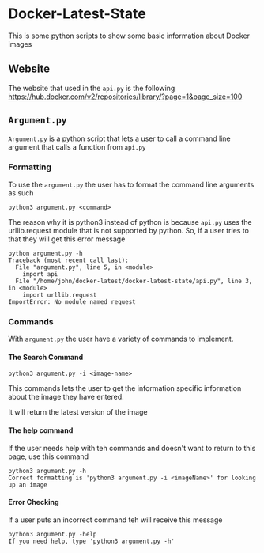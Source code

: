 # Docker-Latest-State
This is some python scripts to show some basic information about Docker images

## Website

The website that used in the `api.py` is the following
https://hub.docker.com/v2/repositories/library/?page=1&page_size=100

## `Argument.py`

`Argument.py` is a python script that lets a user to call a command line argument that calls a function from `api.py`

### Formatting

To use the `argument.py` the user has to format the command line arguments as such

```
python3 argument.py <command>
```
The reason why it is python3 instead of python is because `api.py` uses the urllib.request module that is not supported by python.
So, if a user tries to that they will get this error message

```
python argument.py -h
Traceback (most recent call last):
  File "argument.py", line 5, in <module>
    import api
  File "/home/john/docker-latest/docker-latest-state/api.py", line 3, in <module>
    import urllib.request
ImportError: No module named request
```
 ### Commands
 With `argument.py` the user have a variety of commands  to implement.

#### The Search Command
```
python3 argument.py -i <image-name>
```
This commands lets the user to get the information specific information about the image they have entered.

It will return the latest version of the image

#### The help command
If the user needs help with teh commands and doesn't want to return to this page, use this command
```
python3 argument.py -h
Correct formatting is 'python3 argument.py -i <imageName>' for looking up an image
```
#### Error Checking
 If a user puts an incorrect command teh will receive this message
```
python3 argument.py -help
If you need help, type 'python3 argument.py -h'
```


